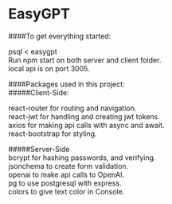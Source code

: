 # EasyGPT 

####To get everything started:  

psql < easygpt  
Run npm start on both server and client folder.  
local api is on port 3005.  

####Packages used in this project:  
#####Client-Side:  

react-router for routing and navigation.  
react-jwt for handling and creating jwt tokens.  
axios for making api calls with async and await.  
react-bootstrap for styling.  


#####Server-Side  
bcrypt for hashing passwords, and verifying.  
jsonchema to create form validation.  
openai to make api calls to OpenAI.  
pg to use postgresql with express.  
colors to give text color in Console. 

